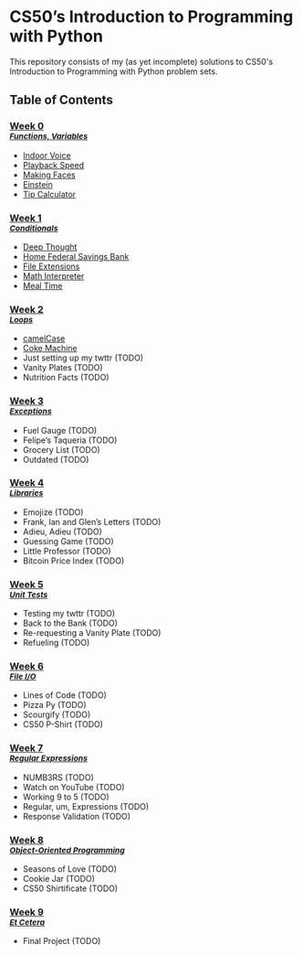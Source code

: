 # CS50’s Introduction to Programming with Python
This repository consists of my (as yet incomplete) solutions to CS50's Introduction to Programming with Python problem sets.

## Table of Contents
### **[Week 0](/week-0/)**<br><sup><a href="https://cs50.harvard.edu/python/2022/weeks/0/">*Functions, Variables*</a></sup>

  - [Indoor Voice](/week-0/indoor)
  - [Playback Speed](/week-0/playback/)
  - [Making Faces](/week-0/faces/)
  - [Einstein](/week-0/einstein/)
  - [Tip Calculator](/week-0/tip/)

### **[Week 1](/week-1/)**<br><sup><a href="https://cs50.harvard.edu/python/2022/weeks/1/">*Conditionals*</a></sup>
  - [Deep Thought](/week-1/deep/)
  - [Home Federal Savings Bank](/week-1/bank/)
  - [File Extensions](/week-1/extensions/)
  - [Math Interpreter](/week-1/interpreter/)
  - [Meal Time](/week-1/meal/)

### **[Week 2](/week-2/)**<br><sup><a href="https://cs50.harvard.edu/python/2022/weeks/2/">*Loops*</a></sup>
  - [camelCase](/week-2/camel/)
  - [Coke Machine](/week-2/coke/)
  - Just setting up my twttr (TODO)
  - Vanity Plates (TODO)
  - Nutrition Facts (TODO)

### **[Week 3](/week-3/)**<br><sup><a href="https://cs50.harvard.edu/python/2022/weeks/3/">*Exceptions*</a></sup>
  - Fuel Gauge (TODO)
  - Felipe’s Taqueria (TODO)
  - Grocery List (TODO)
  - Outdated (TODO)

### **[Week 4](/week-4/)**<br><sup><a href="https://cs50.harvard.edu/python/2022/weeks/4/">*Libraries*</a></sup>
  - Emojize (TODO)
  - Frank, Ian and Glen’s Letters (TODO)
  - Adieu, Adieu (TODO)
  - Guessing Game (TODO)
  - Little Professor (TODO)
  - Bitcoin Price Index (TODO)

### **[Week 5](/week-5/)**<br><sup><a href="https://cs50.harvard.edu/python/2022/weeks/5/">*Unit Tests*</a></sup>
  - Testing my twttr (TODO)
  - Back to the Bank (TODO)
  - Re-requesting a Vanity Plate (TODO)
  - Refueling (TODO)

### **[Week 6](/week-6/)**<br><sup><a href="https://cs50.harvard.edu/python/2022/weeks/6/">*File I/O*</a></sup>
  - Lines of Code (TODO)
  - Pizza Py (TODO)
  - Scourgify (TODO)
  - CS50 P-Shirt (TODO)

### **[Week 7](/week-7/)**<br><sup><a href="https://cs50.harvard.edu/python/2022/weeks/7/">*Regular Expressions*</a></sup>
  - NUMB3RS (TODO)
  - Watch on YouTube (TODO)
  - Working 9 to 5 (TODO)
  - Regular, um, Expressions (TODO)
  - Response Validation (TODO)

### **[Week 8](/week-8/)**<br><sup><a href="https://cs50.harvard.edu/python/2022/weeks/8/">*Object-Oriented Programming*</a></sup>
  - Seasons of Love (TODO)
  - Cookie Jar (TODO)
  - CS50 Shirtificate (TODO)

### **[Week 9](/week-9/)**<br><sup><a href="https://cs50.harvard.edu/python/2022/weeks/9/">*Et Cetera*</a></sup>
  - Final Project (TODO)



  